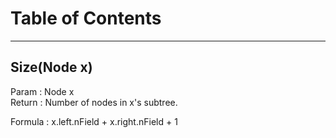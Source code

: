 # Table of Contents
---

## <a name="size">Size(Node x)</a>
Param : Node x </br>
Return : Number of nodes in x's subtree.

Formula : x.left.nField + x.right.nField + 1
